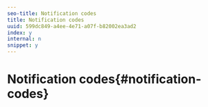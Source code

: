 ```yaml
---
seo-title: Notification codes
title: Notification codes
uuid: 599dc849-a4ee-4e71-a07f-b82002ea3ad2
index: y
internal: n
snippet: y
---
```


# Notification codes{#notification-codes}

